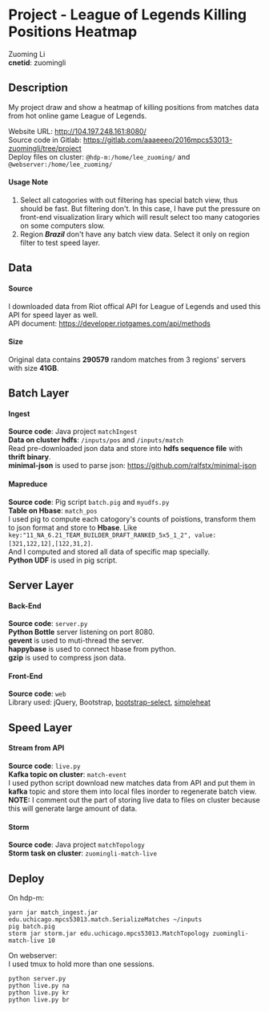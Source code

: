 # Project - League of Legends Killing Positions Heatmap    
Zuoming Li   
**cnetid**: zuomingli   

## Description

My project draw and show a heatmap of killing positions from matches data from hot online game League of Legends.  

Website URL: http://104.197.248.161:8080/    
Source code in Gitlab: https://gitlab.com/aaaeeeo/2016mpcs53013-zuomingli/tree/project    
Deploy files on cluster:
`@hdp-m:/home/lee_zuoming/` and `@webserver:/home/lee_zuoming/`    
#### Usage Note
1. Select all catogories with out filtering has special batch view, thus should be fast. But filtering don't. In this case, I have put the pressure on front-end visualization lirary which will result select too many catogories on some computers slow.
2. Region ***Brazil*** don't have any batch view data. Select it only on region filter to test speed layer.   


## Data
#### Source
I downloaded data from Riot offical API for League of Legends and used this API for speed layer as well.   
API document: https://developer.riotgames.com/api/methods   
#### Size
Original data contains **290579** random matches from 3 regions' servers with size **41GB**.
## Batch Layer  
#### Ingest  
**Source code**: Java project `matchIngest`   
**Data on cluster hdfs**: `/inputs/pos` and `/inputs/match`    
Read pre-downloaded json data and store into **hdfs sequence file** with **thrift binary**.    
**minimal-json** is used to parse json: https://github.com/ralfstx/minimal-json   

#### Mapreduce
**Source code**: Pig script `batch.pig` and `myudfs.py`  
**Table on Hbase**: `match_pos`       
I used pig to compute each catogory's counts of poistions, transform them to json format and store to **Hbase**. Like `key:"11_NA_6.21_TEAM_BUILDER_DRAFT_RANKED_5x5_1_2", value:[321,122,12],[122,31,2]`.      
And I computed and stored all data of specific map specially.    
**Python UDF** is used in pig script.    


## Server Layer
#### Back-End
**Source code**: `server.py`   
**Python Bottle** server listening on port 8080.    
**gevent** is used to muti-thread the server.    
**happybase** is used to connect hbase from python.  
**gzip** is used to compress json data.   

#### Front-End
**Source code**: `web`    
Library used: jQuery, Bootstrap, [bootstrap-select](https://silviomoreto.github.io/bootstrap-select/), [simpleheat](https://github.com/mourner/simpleheat)   

## Speed Layer
#### Stream from API
**Source code**: `live.py`   
**Kafka topic on cluster**: `match-event`   
I used python script download new matches data from API and put them in **kafka** topic and store them into local files inorder to regenerate batch view.     
**NOTE:** I comment out the part of storing live data to files on cluster because this will generate large amount of data.   

#### Storm
**Source code**: Java project `matchTopology`    
**Storm task on cluster**: `zuomingli-match-live`   

## Deploy
On hdp-m:    
```
yarn jar match_ingest.jar edu.uchicago.mpcs53013.match.SerializeMatches ~/inputs
pig batch.pig
storm jar storm.jar edu.uchicago.mpcs53013.MatchTopology zuomingli-match-live 10
```
On webserver:    
I used tmux to hold more than one sessions.  
```
python server.py
python live.py na
python live.py kr
python live.py br
```
